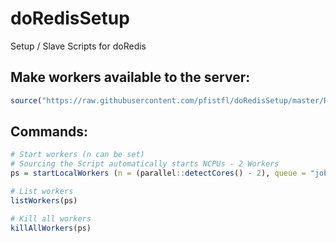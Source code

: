 # doRedisSetup
Setup / Slave Scripts for doRedis

## Make workers available to the server:
```r
source("https://raw.githubusercontent.com/pfistfl/doRedisSetup/master/R/redisSlave.R")
```

## Commands:
```r
# Start workers (n can be set)
# Sourcing the Script automatically starts NCPUs - 2 Workers
ps = startLocalWorkers (n = (parallel::detectCores() - 2), queue = "jobs", host = "10.153.53.62") # , password = agent::agent_get("redispass"))

# List workers
listWorkers(ps)

# Kill all workers
killAllWorkers(ps)
```


